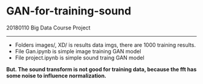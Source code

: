 # GAN-for-training-sound
20180110 Big Data Course Project 

---

- Folders images/, XD/ is results data imgs, there are 1000 training results.
- File Gan.ipynb is simple image training GAN model
- File project.ipynb is simple sound traing GAN model

**But. The sound transform is not good for training data, because the fft has some noise to influence normalization.**
